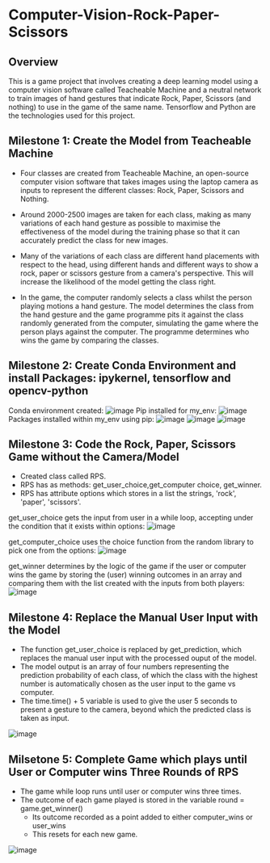 # Computer-Vision-Rock-Paper-Scissors

## Overview

This is a game project that involves creating a deep learning model using a computer vision software called Teacheable Machine and a neutral network to train images of hand gestures that indicate Rock, Paper, Scissors (and nothing) to use in the game of the same name. Tensorflow and Python are the technologies used for this project.

## Milestone 1: Create the Model from Teacheable Machine

- Four classes are created from Teacheable Machine, an open-source computer vision software that takes images using the laptop camera as inputs to represent the different classes: Rock, Paper, Scissors and Nothing.

- Around 2000-2500 images are taken for each class, making as many variations of each hand gesture as possible to maximise the effectiveness of the model during the training phase so that it can accurately predict the class for new images. 
- Many of the variations of each class are different hand placements with respect to the head, using different hands and different ways to show a rock, paper or scissors gesture from a camera's perspective. This will increase the likelihood of the model getting the class right.

- In the game, the computer randomly selects a class whilst the person playing motions a hand gesture. The model determines the class from the hand gesture and the game programme pits it against the class randomly generated from the computer, simulating the game where the person plays against the computer. The programme determines who wins the game by comparing the classes.

## Milestone 2: Create Conda Environment and install Packages: ipykernel, tensorflow and opencv-python
Conda environment created:
![image](https://user-images.githubusercontent.com/80417833/191304295-10a66727-4e8e-4139-a5df-2472ca3f847f.png)
Pip installed for my_env:
![image](https://user-images.githubusercontent.com/80417833/191303682-e8be3384-47ac-462f-9ef6-39c153143c2e.png)
Packages installed within my_env using pip:
![image](https://user-images.githubusercontent.com/80417833/191302966-588abd36-7030-400b-93a7-0476efce68f5.png)
![image](https://user-images.githubusercontent.com/80417833/191303073-3b463a30-3b72-4e3b-b3c7-b24b17d34ad8.png)
![image](https://user-images.githubusercontent.com/80417833/191303417-e68182f2-2404-4f75-8a24-988d5dc87656.png)

## Milestone 3: Code the Rock, Paper, Scissors Game without the Camera/Model

- Created class called RPS.
- RPS has as methods: get_user_choice,get_computer choice, get_winner.
- RPS has attribute options which stores in a list the strings, 'rock', 'paper', 'scissors'.

get_user_choice gets the input from user in a while loop, accepting under the condition that it exists within options:
![image](https://user-images.githubusercontent.com/80417833/191307796-01ce62f2-7486-4a3e-8f56-7528a9a85573.png)

get_computer_choice uses the choice function from the random library to pick one from the options:
![image](https://user-images.githubusercontent.com/80417833/191308003-6c31ae61-b40c-4c6b-9a3e-612130019a15.png)

get_winner determines by the logic of the game if the user or computer wins the game by storing the (user) winning outcomes in an array and comparing them with the list created with the inputs from both players:
![image](https://user-images.githubusercontent.com/80417833/191306722-067cc9a9-d781-4f63-b5b0-33ad07173111.png)

## Milestone 4: Replace the Manual User Input with the Model

- The function get_user_choice is replaced by get_prediction, which replaces the manual user input with the processed ouput of the model.
- The model output is an array of four numbers representing the prediction probability of each class, of which the class with the highest number is automatically chosen as the user input to the game vs computer.
- The time.time() + 5 variable is used to give the user 5 seconds to present a gesture to the camera, beyond which the predicted class is taken as input.

![image](https://user-images.githubusercontent.com/80417833/193555297-cf2fee9b-dc4c-443f-a9c7-224cea375218.png)

## Milsetone 5: Complete Game which plays until User or Computer wins Three Rounds of RPS

- The game while loop runs until user or computer wins three times. 
- The outcome of each game played is stored in the variable round = game.get_winner() 
  - Its outcome recorded as a point added to either computer_wins or user_wins 
  - This resets for each new game.

![image](https://user-images.githubusercontent.com/80417833/193560273-6d28c47e-5a51-4cae-befc-5d37e88535a8.png)


